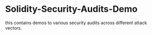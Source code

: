 # Solidity-Security-Audits-Demo
this contains demos to various security audits across different attack vectors.
